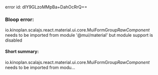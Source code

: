 error id: dlY9GLzoMMpBa+DahOcRrQ==
### Bloop error:

io.kinoplan.scalajs.react.material.ui.core.MuiFormGroup$RawComponent$ needs to be imported from module '@mui/material' but module support is disabled
#### Short summary: 

io.kinoplan.scalajs.react.material.ui.core.MuiFormGroup$RawComponent$ needs to be imported from modu...